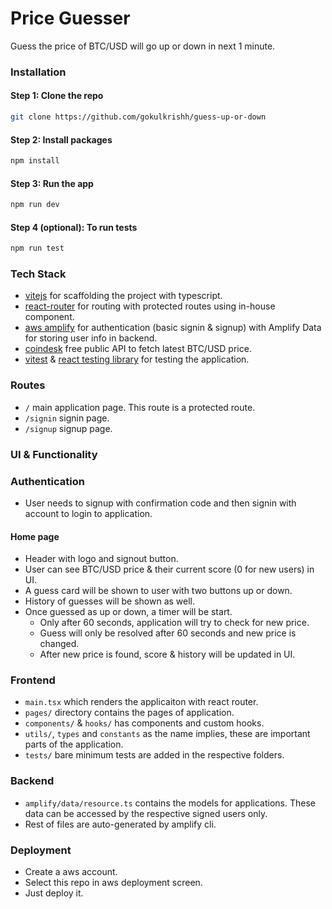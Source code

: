 # Price Guesser

Guess the price of BTC/USD will go up or down in next 1 minute.

### Installation

#### Step 1: Clone the repo

```sh
git clone https://github.com/gokulkrishh/guess-up-or-down
```

#### Step 2: Install packages

```sh
npm install
```

#### Step 3: Run the app

```sh
npm run dev
```

#### Step 4 (optional): To run tests

```sh
npm run test
```

### Tech Stack

- [vitejs](https://vitejs.dev/guide/) for scaffolding the project with typescript.
- [react-router](https://reactrouter.com/en/main) for routing with protected routes using in-house component.
- [aws amplify](https://docs.amplify.aws/react/build-a-backend/auth/) for authentication (basic signin & signup) with Amplify Data for storing user info in backend.
- [coindesk](https://api.coindesk.com) free public API to fetch latest BTC/USD price.
- [vitest](https://vitest.dev/) & [react testing library](https://testing-library.com/docs/react-testing-library/intro/) for testing the application.

### Routes

- `/` main application page. This route is a protected route.
- `/signin` signin page.
- `/signup` signup page.

### UI & Functionality

### Authentication

- User needs to signup with confirmation code and then signin with account to login to application.

#### Home page

- Header with logo and signout button.
- User can see BTC/USD price & their current score (0 for new users) in UI.
- A guess card will be shown to user with two buttons up or down.
- History of guesses will be shown as well.
- Once guessed as up or down, a timer will be start.
  - Only after 60 seconds, application will try to check for new price.
  - Guess will only be resolved after 60 seconds and new price is changed.
  - After new price is found, score & history will be updated in UI.

### Frontend

- `main.tsx` which renders the applicaiton with react router.
- `pages/` directory contains the pages of application.
- `components/` & `hooks/` has components and custom hooks.
- `utils/`, `types` and `constants` as the name implies, these are important parts of the application.
- `tests/` bare minimum tests are added in the respective folders.

### Backend

- `amplify/data/resource.ts` contains the models for applications. These data can be accessed by the respective signed users only.
- Rest of files are auto-generated by amplify cli.

### Deployment

- Create a aws account.
- Select this repo in aws deployment screen.
- Just deploy it.
